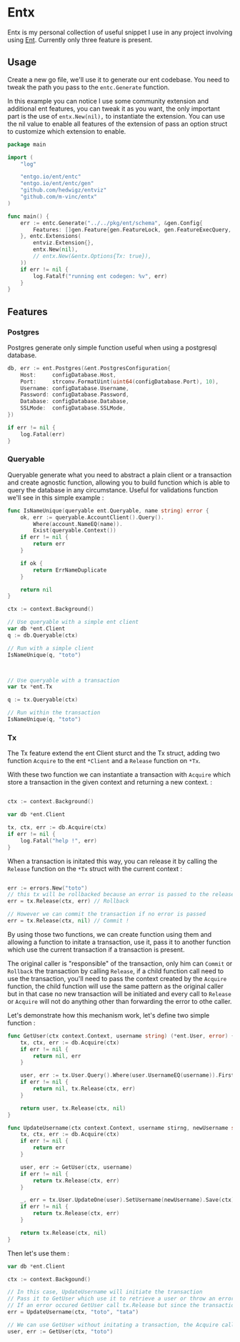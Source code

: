 # Entx

Entx is my personal collection of useful snippet I use in any project involving using [Ent](https://entgo.io/). Currently only three feature is present.

## Usage

Create a new go file, we'll use it to generate our ent codebase. You need to tweak the path you pass to the `entc.Generate` function.

In this example you can notice I use some community extension and additional ent features, you can tweak it as you want, the only important part is the use of `entx.New(nil),` to instantiate the extension. You can use the nil value to enable all features of the extension of pass an option struct to customize which extension to enable.

```go
package main

import (
	"log"

	"entgo.io/ent/entc"
	"entgo.io/ent/entc/gen"
	"github.com/hedwigz/entviz"
	"github.com/m-vinc/entx"
)

func main() {
	err := entc.Generate("../../pkg/ent/schema", &gen.Config{
		Features: []gen.Feature{gen.FeatureLock, gen.FeatureExecQuery, gen.FeatureUpsert},
	}, entc.Extensions(
        entviz.Extension{},
        entx.New(nil),
        // entx.New(&entx.Options{Tx: true}),
    ))
	if err != nil {
		log.Fatalf("running ent codegen: %v", err)
	}
}

```

## Features

### Postgres

Postgres generate only simple function useful when using a postgresql database.

```go
db, err := ent.Postgres(&ent.PostgresConfiguration{
    Host:     configDatabase.Host,
    Port:     strconv.FormatUint(uint64(configDatabase.Port), 10),
    Username: configDatabase.Username,
    Password: configDatabase.Password,
    Database: configDatabase.Database,
    SSLMode:  configDatabase.SSLMode,
})

if err != nil {
    log.Fatal(err)
}
```

### Queryable

Queryable generate what you need to abstract a plain client or a transaction and create agnostic function, allowing you to build function which is able to query the database in any circumstance. Useful for validations function we'll see in this simple example :

```go
func IsNameUnique(queryable ent.Queryable, name string) error {
	ok, err := queryable.AccountClient().Query().
        Where(account.NameEQ(name)).
        Exist(queryable.Context())
	if err != nil {
		return err
	}

	if ok {
		return ErrNameDuplicate
	}

	return nil
}

ctx := context.Background()

// Use queryable with a simple ent client
var db *ent.Client
q := db.Queryable(ctx)

// Run with a simple client
IsNameUnique(q, "toto")



// Use queryable with a transaction
var tx *ent.Tx

q := tx.Queryable(ctx)

// Run within the transaction
IsNameUnique(q, "toto")
```

### Tx

The Tx feature extend the ent Client sturct and the Tx struct, adding two function `Acquire` to the ent `*Client` and a `Release` function on `*Tx`.

With these two function we can instantiate a transaction with `Acquire` which store a transaction in the given context and returning a new context. :

```go

ctx := context.Background()

var db *ent.Client

tx, ctx, err := db.Acquire(ctx)
if err != nil {
    log.Fatal("help !", err)
}
```

When a transaction is initated this way, you can release it by calling the `Release` function on the `*Tx` struct with the current context :

```go

err := errors.New("toto")
// this tx will be rollbacked because an error is passed to the release function
err = tx.Release(ctx, err) // Rollback

// However we can commit the transaction if no error is passed
err = tx.Release(ctx, nil) // Commit !
```

By using those two functions, we can create function using them and allowing a function to initate a transaction, use it, pass it to another function which use the current transaction if a transaction is present.

The original caller is "responsible" of the transaction, only him can `Commit` or `Rollback` the transaction by calling `Release`, if a child function call need to use the transaction, you'll need to pass the context created by the `Acquire` function, the child function will use the same pattern as the original caller but in that case no new transaction will be initiated and every call to `Release` or `Acquire` will not do anything other than forwarding the error to othe caller.

Let's demonstrate how this mechanism work, let's define two simple function :

```go
func GetUser(ctx context.Context, username string) (*ent.User, error) {
    tx, ctx, err := db.Acquire(ctx)
    if err != nil {
        return nil, err
    }

    user, err := tx.User.Query().Where(user.UsernameEQ(username)).First(ctx)
    if err != nil {
        return nil, tx.Release(ctx, err)
    }

    return user, tx.Release(ctx, nil)
}

func UpdateUsername(ctx context.Context, username stirng, newUsername string) error {
    tx, ctx, err := db.Acquire(ctx)
    if err != nil {
        return err
    }

    user, err := GetUser(ctx, username)
    if err != nil {
        return tx.Release(ctx, err)
    }

    _, err = tx.User.UpdateOne(user).SetUsername(newUsername).Save(ctx)
    if err != nil {
        return tx.Release(ctx, err)
    }

    return tx.Release(ctx, nil)
}
```

Then let's use them :

```go
var db *ent.Client

ctx := context.Backgound()

// In this case, UpdateUsername will initiate the transaction
// Pass it to GetUser which use it to retrieve a user or throw an error if not exist
// If an error occured GetUser call tx.Release but since the transaction is not owned by GetUser the error is forward to UpdateUsername and the tx.Release call is performed by UpdateUsername rollbacking the transaction or commiting it.
err = UpdateUsername(ctx, "toto", "tata")

// We can use GetUser without initating a transaction, the Acquire call will do it for you.
user, err := GetUser(ctx, "toto")

```